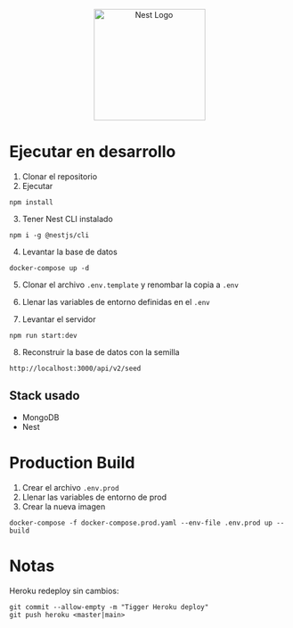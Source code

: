 <p align="center">
  <a href="http://nestjs.com/" target="blank"><img src="https://nestjs.com/img/logo-small.svg" width="200" alt="Nest Logo" /></a>
</p>

# Ejecutar en desarrollo

1. Clonar el repositorio
2. Ejecutar

```
npm install
```

3. Tener Nest CLI instalado

```
npm i -g @nestjs/cli
```

4. Levantar la base de datos

```
docker-compose up -d
```

5. Clonar el archivo `.env.template` y renombar la copia a `.env`

6. Llenar las variables de entorno definidas en el `.env`

7. Levantar el servidor

```
npm run start:dev
```

8. Reconstruir la base de datos con la semilla

```
http://localhost:3000/api/v2/seed
```

## Stack usado

- MongoDB
- Nest

# Production Build

1. Crear el archivo `.env.prod`
2. Llenar las variables de entorno de prod
3. Crear la nueva imagen

```
docker-compose -f docker-compose.prod.yaml --env-file .env.prod up --build
```

# Notas

Heroku redeploy sin cambios:

```
git commit --allow-empty -m "Tigger Heroku deploy"
git push heroku <master|main>
```
